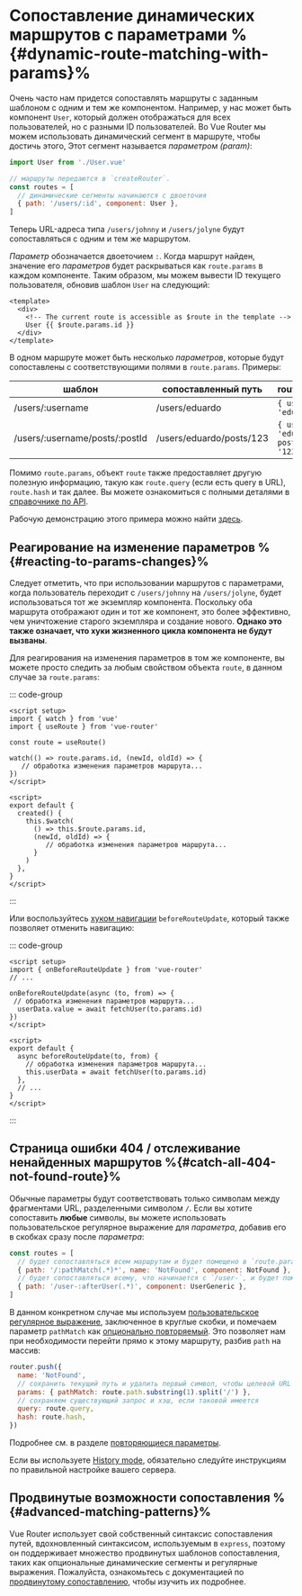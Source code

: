 # Сопоставление динамических маршрутов с параметрами %{#dynamic-route-matching-with-params}%

<VueSchoolLink
  href="https://vueschool.io/lessons/dynamic-routes"
  title="Узнайте о сопостаставлении динамических маршрутов с помощью параметров"
/>

Очень часто нам придется сопоставлять маршруты с заданным шаблоном с одним и тем же компонентом. Например, у нас может быть компонент `User`, который должен отображаться для всех пользователей, но с разными ID пользователей. Во Vue Router мы можем использовать динамический сегмент в маршруте, чтобы достичь этого, Этот сегмент называется _параметром (param)_:

```js
import User from './User.vue'

// маршруты передаются в `createRouter`.
const routes = [
  // динамические сегменты начинаются с двоеточия
  { path: '/users/:id', component: User },
]
```

Теперь URL-адреса типа `/users/johnny` и `/users/jolyne` будут сопоставляться с одним и тем же маршрутом.

_Параметр_ обозначается двоеточием `:`. Когда маршрут найден, значение его _параметров_ будет раскрываться как `route.params` в каждом компоненте. Таким образом, мы можем вывести ID текущего пользователя, обновив шаблон `User` на следующий:

```vue
<template>
  <div>
    <!-- The current route is accessible as $route in the template -->
    User {{ $route.params.id }}
  </div>
</template>
```

В одном маршруте может быть несколько _параметров_, которые будут сопоставлены с соответствующими полями в `route.params`. Примеры:

| шаблон                         | сопоставленный путь      | route.params                           |
| ------------------------------ | ------------------------ | ---------------------------------------- |
| /users/:username               | /users/eduardo           | `{ username: 'eduardo' }`                |
| /users/:username/posts/:postId | /users/eduardo/posts/123 | `{ username: 'eduardo', postId: '123' }` |

Помимо `route.params`, объект `route` также предоставляет другую полезную информацию, такую как `route.query` (если есть query в URL), `route.hash` и так далее. Вы можете ознакомиться с полными деталями в [справочнике по API](../../api/interfaces/RouteLocationNormalized.md).

Рабочую демонстрацию этого примера можно найти [здесь](https://codesandbox.io/s/route-params-vue-router-examples-mlb14?from-embed&initialpath=%2Fusers%2Feduardo%2Fposts%2F1).

<!-- <iframe
  src="https://codesandbox.io/embed//route-params-vue-router-examples-mlb14?fontsize=14&theme=light&view=preview&initialpath=%2Fusers%2Feduardo%2Fposts%2F1"
  style="width:100%; height:500px; border:0; border-radius: 4px; overflow:hidden;"
  title="Route Params example"
  allow="accelerometer; ambient-light-sensor; camera; encrypted-media; geolocation; gyroscope; hid; microphone; midi; payment; usb; vr; xr-spatial-tracking"
  sandbox="allow-forms allow-modals allow-popups allow-presentation allow-same-origin allow-scripts"
></iframe> -->

## Реагирование на изменение параметров %{#reacting-to-params-changes}%

<VueSchoolLink
  href="https://vueschool.io/lessons/reacting-to-param-changes"
  title="Узнайте, как реагировать на изменение параметров"
/>

Следует отметить, что при использовании маршрутов с параметрами, когда пользователь переходит с `/users/johnny` на `/users/jolyne`, будет использоваться тот же экземпляр компонента. Поскольку оба маршрута отображают один и тот же компонент, это более эффективно, чем уничтожение старого экземпляра и создание нового. **Однако это также означает, что хуки жизненного цикла компонента не будут вызваны**.

Для реагирования на изменения параметров в том же компоненте, вы можете просто следить за любым свойством объекта `route`, в данном случае за `route.params`:

::: code-group

```vue [Composition API]
<script setup>
import { watch } from 'vue'
import { useRoute } from 'vue-router'

const route = useRoute()

watch(() => route.params.id, (newId, oldId) => {
   // обработка изменения параметров маршрута...
})
</script>
```

```vue [Options API]
<script>
export default {
  created() {
    this.$watch(
      () => this.$route.params.id,
      (newId, oldId) => {
         // обработка изменения параметров маршрута...
      }
    )
  },
}
</script>
```

:::

Или воспользуйтесь [хуком навигации](../advanced/navigation-guards.md) `beforeRouteUpdate`, который также позволяет отменить навигацию:

::: code-group

```vue [Composition API]
<script setup>
import { onBeforeRouteUpdate } from 'vue-router'
// ...

onBeforeRouteUpdate(async (to, from) => {
 // обработка изменения параметров маршрута...
  userData.value = await fetchUser(to.params.id)
})
</script>
```

```vue [Options API]
<script>
export default {
  async beforeRouteUpdate(to, from) {
    // обработка изменения параметров маршрута...
    this.userData = await fetchUser(to.params.id)
  },
  // ...
}
</script>
```

:::

## Страница ошибки 404 / отслеживание ненайденных маршрутов %{#сatch-all-404-not-found-route}%

<VueSchoolLink
  href="https://vueschool.io/lessons/404-not-found-page"
  title="Узнайте, как сделать маршрута для отслеживания ненайденных путей/404"
/>

Обычные параметры будут соответствовать только символам между фрагментами URL, разделенными символом `/`. Если вы хотите сопоставить **любые** символы, вы можете использовать пользовательское регулярное выражение для _параметра_, добавив его в скобках сразу после _параметра_:

```js
const routes = [
  // будет сопоставляться всем маршрутам и будет помещено в `route.params.pathMatch`.
  { path: '/:pathMatch(.*)*', name: 'NotFound', component: NotFound },
  // будет сопоставляться всему, что начинается с `/user-`, и будет помещено в `route.params.afterUser`.
  { path: '/user-:afterUser(.*)', component: UserGeneric },
]
```

В данном конкретном случае мы используем [пользовательское регулярное выражение](./route-matching-syntax.md#custom-regexp-in-params), заключенное в круглые скобки, и помечаем параметр `pathMatch` как [опционально повторяемый](./route-matching-syntax.md#optional-parameters). Это позволяет нам при необходимости перейти прямо к этому маршруту, разбив `path` на массив:

```js
router.push({
  name: 'NotFound',
  // сохранить текущий путь и удалить первый символ, чтобы целевой URL не начинался с `//`.
  params: { pathMatch: route.path.substring(1).split('/') },
  // сохраняем существующий запрос и хэш, если таковой имеется
  query: route.query,
  hash: route.hash,
})
```

Подробнее см. в разделе [повторяющиеся параметры](./route-matching-syntax.md#Repeatable-params).

Если вы используете [History mode](./history-mode.md), обязательно следуйте инструкциям по правильной настройке вашего сервера.

## Продвинутые возможности сопоставления %{#advanced-matching-patterns}%

Vue Router использует свой собственный синтаксис сопоставления путей, вдохновленный синтаксисом, используемым в `express`, поэтому он поддерживает множество продвинутых шаблонов сопоставления, таких как опциональные динамические сегменты и регулярные выражения. Пожалуйста, ознакомьтесь с документацией по [продвинутому сопоставлению](./route-matching-syntax.md), чтобы изучить их подробнее.

